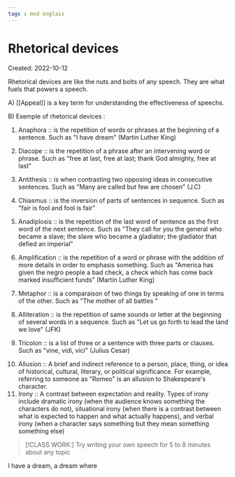 ```yaml
---
tags : mod englais
---
```

# Rhetorical devices
Created: 2022-10-12 

 Rhetorical devices are like the nuts and bolts of any speech. 
 They are what fuels that powers a speech. 
 
 A) [[Appeal]] is a key term for understanding the effectiveness of speechs. 

 B) Exemple of rhetorical devices : 
 1. Anaphora :: is the repetition of words or phrases at the beginning of a sentence. Such as "I have dream" (Martin Luther King) 
<!--SR:!2023-04-28,100,230-->
 2. Diacope :: is the repetition of a phrase after an intervening word or phrase. Such as "free at last, free at last; thank God almighty, free at last"
<!--SR:!2023-02-01,14,210-->
 3. Antithesis :: is when contrasting two opposing ideas in consecutive sentences. Such as "Many are called but few are chosen" (J.C) 
<!--SR:!2023-02-07,15,210-->
 4. Chiasmus :: is the inversion of parts of sentences in sequence. Such as "fair is fool and fool is fair" 
<!--SR:!2023-01-29,11,170-->
 5. Anadiplosis :: is the repetition of the last word of sentence as the first word of the next sentence. Such as "They call for you the general who became a slave; the slave who became a gladiator; the gladiator that defied an imperial" 
<!--SR:!2023-02-06,14,190-->
 6. Amplification :: is the repetition of a word or phrase with the addition of more details in order to emphasis something. Such as "America has given the negro people a bad check, a check which has come back marked insufficient funds" (Martin Luther King) 
<!--SR:!2023-02-06,14,190-->
 7. Metaphor :: is a comparaison of two things by speaking of one in terms of the other. Such as "The mother of all battles " 
<!--SR:!2023-05-03,100,210-->
 8. Alliteration :: is the repetition of same sounds or letter at the beginning of several words in a sequence. Such as "Let us go forth to lead the land we love" (JFK) 
<!--SR:!2023-01-30,12,210-->
 9. Tricolon :: is a list of three or a sentence with three parts or clauses. Such as "vine, vidi,  vici" (Julius Cesar) 
<!--SR:!2023-10-19,36,190-->
10. Allusion :: A brief and indirect reference to a person, place, thing, or idea of historical, cultural, literary, or political significance. For example, referring to someone as "Romeo" is an allusion to Shakespeare's character.
11. Irony :: A contrast between expectation and reality. Types of irony include dramatic irony (when the audience knows something the characters do not), situational irony (when there is a contrast between what is expected to happen and what actually happens), and verbal irony (when a character says something but they mean something something else)

>[!CLASS WORK:]
Try writing your own speech for 5 to 8 minutes about any topic 

 I have a dream, a dream where
